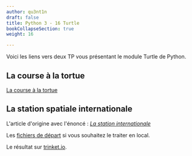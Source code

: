 ```yaml
---
author: qu3nt1n
draft: false
title: Python 3 - 16 Turtle
bookCollapseSection: true
weight: 16

---
```


Voici les liens vers deux TP vous présentant le module Turtle de Python.

## La course à la tortue

[La course à la tortue](https://projects.raspberrypi.org/fr-FR/projects/turtle-race)

## La station spatiale internationale

L'article d'origine avec l'énoncé : [_La station internationale_](https://projects.raspberrypi.org/fr-FR/projects/where-is-the-space-station)

Les [fichiers de départ](https://github.com/qkzk/data_colab/tree/master/nsi/prog/iss) si vous souhaitez le traiter en local.

Le résultat sur [trinket.io](https://trinket.io/embed/python/1383b252c8).

